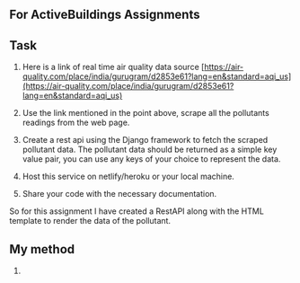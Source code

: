## For  ActiveBuildings Assignments

## Task
1.  Here is a link of real time air quality data source [https://air-quality.com/place/india/gurugram/d2853e61?lang=en&standard=aqi_us](https://air-quality.com/place/india/gurugram/d2853e61?lang=en&standard=aqi_us)
    
2.  Use the link mentioned in the point above, scrape all the pollutants readings from the web page.
    
3.  Create a rest api using the Django framework to fetch the scraped pollutant data. The pollutant data should be returned as a simple key value pair, you can use any keys of your choice to represent the data.
4. Host this service on netlify/heroku or your local machine.
5. Share your code with the necessary documentation.

So for this assignment I have created a RestAPI along with the HTML template to render the data of the pollutant.

## My method

1. 